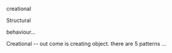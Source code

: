 

creational


Structural


behaviour...


Creational -- out come is creating object. there are 5 patterns ...








